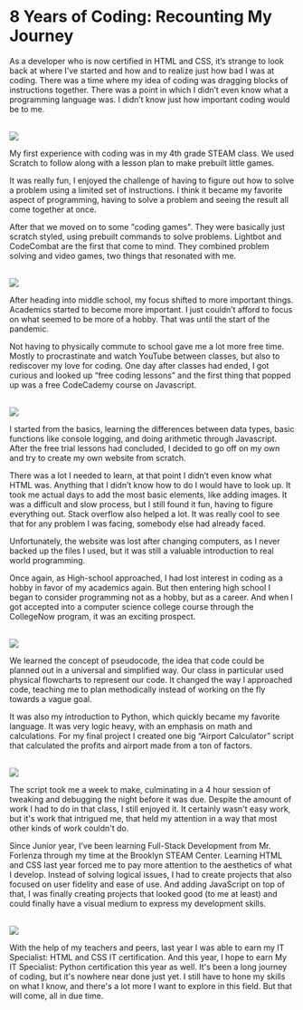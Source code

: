 # 8 Years of Coding: Recounting My Journey

As a developer who is now certified in HTML and CSS, it’s strange to look back at where I’ve started and how and to realize just how bad I was at coding. There was a time where my idea of coding was dragging blocks of instructions together. There was a point in which I didn’t even know what a programming language was. I didn’t know just how important coding would be to me.

<br>

<img src="/blog/images/eight_years_of_coding/scratch.png">

<br>

My first experience with coding was in my 4th grade STEAM class. We used Scratch to follow along with a lesson plan to make prebuilt little games.

It was really fun, I enjoyed the challenge of having to figure out how to solve a problem using a limited set of instructions. I think it became my favorite aspect of programming, having to solve a problem and seeing the result all come together at once.

After that we moved on to some "coding games". They were basically just scratch styled, using prebuilt commands to solve problems. Lightbot and CodeCombat are the first that come to mind. They combined problem solving and video games, two things that resonated with me.

<br>

<img src="/blog/images/eight_years_of_coding/lightbot.png">

<br>

After heading into middle school, my focus shifted to more important things. Academics started to become more important. I just couldn’t afford to focus on what seemed to be more of a hobby. That was until the start of the pandemic.

Not having to physically commute to school gave me a lot more free time. Mostly to procrastinate and watch YouTube between classes, but also to rediscover my love for coding. One day after classes had ended, I got curious and looked up “free coding lessons” and the first thing that popped up was a free CodeCademy course on Javascript.

<br>

<img src="/blog/images/eight_years_of_coding/codecademy.png">

<br>

I started from the basics, learning the differences between data types, basic functions like console logging, and doing arithmetic through Javascript. After the free trial lessons had concluded, I decided to go off on my own and try to create my own website from scratch.

There was a lot I needed to learn, at that point I didn’t even know what HTML was. Anything that I didn’t know how to do I would have to look up. It took me actual days to add the most basic elements, like adding images. It was a difficult and slow process, but I still found it fun, having to figure everything out. Stack overflow also helped a lot. It was really cool to see that for any problem I was facing, somebody else had already faced.

Unfortunately, the website was lost after changing computers, as I never backed up the files I used, but it was still a valuable introduction to real world programming.

Once again, as High-school approached, I had lost interest in coding as a hobby in favor of my academics again. But then entering high school I began to consider programming not as a hobby, but as a career. And when I got accepted into a computer science college course through the CollegeNow program, it was an exciting prospect.

<br>

<img src="/blog/images/eight_years_of_coding/psuedocode.png">

<br>

We learned the concept of pseudocode, the idea that code could be planned out in a universal and simplified way. Our class in particular used physical flowcharts to represent our code. It changed the way I approached code, teaching me to plan methodically instead of working on the fly towards a vague goal.

It was also my introduction to Python, which quickly became my favorite language. It was very logic heavy, with an emphasis on math and calculations. For my final project I created one big “Airport Calculator” script that calculated the profits and airport made from a ton of factors. 

<br>

<img src="/blog/images/eight_years_of_coding/python.png">

<br>

The script took me a week to make, culminating in a 4 hour session of tweaking and debugging the night before it was due. Despite the amount of work I had to do in that class, I still enjoyed it. It certainly wasn't easy work, but it's work that intrigued me, that held my attention in a way that most other kinds of work couldn't do.

Since Junior year, I've been learning Full-Stack Development from Mr. Forlenza through my time at the Brooklyn STEAM Center. Learning HTML and CSS last year forced me to pay more attention to the aesthetics of what I develop. Instead of solving logical issues, I had to create projects that also focused on user fidelity and ease of use. And adding JavaScript on top of that, I was finally creating projects that looked good (to me at least) and could finally have a visual medium to express my development skills.

<br>

<img src="/blog/images/eight_years_of_coding/website.png">

<br>

With the help of my teachers and peers, last year I was able to earn my IT Specialist: HTML and CSS IT certification. And this year, I hope to earn My IT Specialist: Python certification this year as well. It's been a long journey of coding, but it's nowhere near done just yet. I still have to hone my skills on what I know, and there's a lot more I want to explore in this field. But that will come, all in due time.

